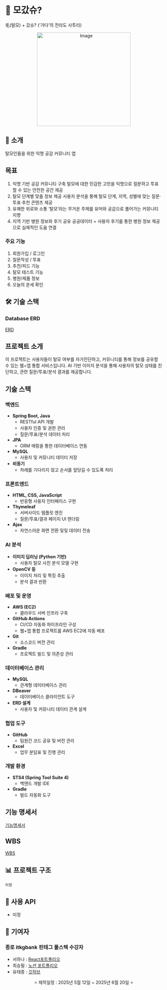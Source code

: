 # 📌 모갔슈?
毛(털모) + 갔슈? (‘가다’의 전라도 사투리)
<p align="center">
  <img src="https://github.com/user-attachments/assets/576557df-b942-4b45-bcb6-2be401ef5ab3" width="300" alt="Image">
</p>

## 📖 소개
탈모인들을 위한 익명 공감 커뮤니티 앱

## 목표
1. 익명 기반 공감 커뮤니티 구축
탈모에 대한 민감한 고민을 익명으로 질문하고 투표할 수 있는 안전한 공간 제공
2. 탈모 단계별 맞춤 정보 제공
사용자 분석을 통해 탈모 단계, 지역, 성별에 맞는 질문·투표·추천 콘텐츠 제공
3. 유쾌한 위로와 소통
‘탈모’라는 무거운 주제를 유머와 공감으로 풀어가는 커뮤니티 지향
4. 지역 기반 병원 정보와 후기 공유
공공데이터 + 사용자 후기를 통한 병원 정보 제공으로 실제적인 도움 연결


### 주요 기능
1. 회원가입 / 로그인
2. 질문작성 / 투표
3. 추천/피드 기능
4. 탈모 테스트 기능
5. 병원/제품 정보
6. 오늘의 운세 확인


## 🛠️ 기술 스택
### Database ERD 
[ERD](https://www.erdcloud.com/d/QPfut7HAB26ifiSkb)


## 프로젝트 소개
이 프로젝트는 사용자들이 탈모 여부를 자가진단하고, 커뮤니티를 통해 정보를 공유할 수 있는 웹+앱 통합 서비스입니다. AI 기반 이미지 분석을 통해 사용자의 탈모 상태를 진단하고, 관련 질문/투표/분석 결과를 제공합니다.



## 기술 스택

### 백엔드
- **Spring Boot, Java**
  - RESTful API 개발
  - 사용자 인증 및 권한 관리
  - 질문/투표/분석 데이터 처리
- **JPA**
  - ORM 매핑을 통한 데이터베이스 연동
- **MySQL**
  - 사용자 및 커뮤니티 데이터 저장
- **비동기**
  - 차례를 기다리지 않고 순서를 앞당길 수 있도록 처리


### 프론트엔드
- **HTML, CSS, JavaScript**
  - 반응형 사용자 인터페이스 구현
- **Thymeleaf**
  - 서버사이드 템플릿 엔진
  - 질문/투표/결과 페이지 UI 렌더링
- **Ajax**
  - 자연스러운 화면 전환 및및 데이터 전송

### AI 분석
- **이미지 딥러닝 (Python 기반)**
  - 사용자 탈모 사진 분석 모델 구현
- **OpenCV 등**
  - 이미지 처리 및 특징 추출
  - 분석 결과 반환

### 배포 및 운영
- **AWS (EC2)**
  - 클라우드 서버 인프라 구축
- **GitHub Actions**
  - CI/CD 자동화 파이프라인 구성
  - 웹+앱 통합 프로젝트를 AWS EC2에 자동 배포
- **Git**
  - 소스코드 버전 관리
- **Gradle**
  - 프로젝트 빌드 및 의존성 관리

### 데이터베이스 관리
- **MySQL**
  - 관계형 데이터베이스 관리
- **DBeaver**
  - 데이터베이스 클라이언트 도구
- **ERD 설계**
  - 사용자 및 커뮤니티 데이터 관계 설계

### 협업 도구
- **GitHub**
  - 팀원간 코드 공유 및 버전 관리
- **Excel**
  - 업무 분담표 및 진행 관리

### 개발 환경
- **STS4 (Spring Tool Suite 4)**
  - 백엔드 개발 IDE
- **Gradle**
  - 빌드 자동화 도구

## 기능 명세서
[기능명세서](https://docs.google.com/spreadsheets/d/e/2PACX-1vRVYOygTrTNBNytmTfv5SujokSA3QIlPyaG0SHuP1a-DXaPAcCxu42BoF4t2a5zR7w22IXzEbtwRz_U/pubhtml)

## WBS
[WBS](https://docs.google.com/spreadsheets/d/e/2PACX-1vQzEtGmdmMyMBthOnJAbT_waEKrh7CrcYlkn0MWF-p-uj1c8A41-e3g4SbYvJcqbloM8_0v5Tlf8lna/pubhtml)

## 📊 프로젝트 구조
```
미정
```

## 🔖 사용 API
- 미정



## 🤝 기여자
### 종로 itkgbank 핀테그 풀스텍 수강자 
- 서하나 : [React포트폴리오](https://hana-dev-portfolio.netlify.app/)
- 최승필 : [노션 포트폴리오](https://www.notion.so/1e3c0872a5f880ac8e10e228219cd836?pvs=4)
- 유태종 : [깃허브](https://github.com/taejong12)


<div align="center">
  <p>⭐️ 제작일정 : 2025년 5월 12일 ~ 2025년 6월 20일 ⭐️</p>
</div>
